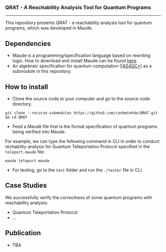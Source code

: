 ### QRAT - A Reachability Analysis Tool for Quantum Programs
---
This repository presents QRAT - a reachability analysis tool for quantum programs, which was developed in Maude.

## Dependencies
- Maude is a programming/specification language based on rewriting logic. How to download and install Maude can be found [here](http://maude.cs.illinois.edu/w/index.php/The_Maude_System).
- An algebraic specification for quantum computation ([|AS4QC>](https://github.com/canhminhdo/ket-as4qc)) as a submodule in this repository.

## How to install
- Clone the source code to your computer and go to the source code directory.
```console
git clone --recurse-submodules https://github.com/canhminhdo/QRAT.git && cd QRAT
```

- Feed a Maude file that is the formal specification of quantum programs being verified into Maude.

For example, we can type the following command in CLI in order to conduct rechability analysis for Quantum Teleportation Protocol specified in the `teleport.maude` file:

```console
maude teleport.maude
```

- For testing, go to the `test` folder and run the `./tester` file in CLI.

## Case Studies
We successfully verify the correctness of some quantum programs with reachability analysis:
- Quantum Teleportation Protocol
- ...

## Publication
- TBA
